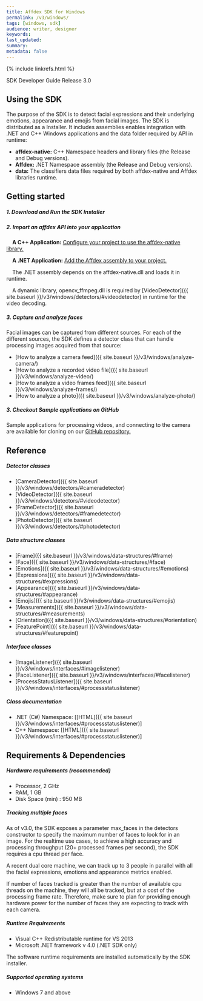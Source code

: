 ```yaml
---
title: Affdex SDK for Windows
permalink: /v3/windows/
tags: [windows, sdk]
audience: writer, designer
keywords:
last_updated:
summary:
metadata: false
---
```

{% include linkrefs.html %}

SDK Developer Guide Release 3.0

## Using the SDK

The purpose of the SDK is to detect facial expressions and their underlying emotions, appearance and emojis from facial images. The SDK is distributed as a Installer. It includes assemblies enables integration with .NET and C++ Windows applications and the data folder required by API in runtime:

* **affdex-native:** C++ Namespace headers and library files (the Release and Debug versions).
* **Affdex:** .NET Namespace assembly (the Release and Debug versions).
* **data:** The classifiers data files required by both affdex-native and Affdex libraries runtime.

## Getting started

##### 1. Download and Run the SDK Installer

##### 2. Import an affdex API into your application

&nbsp;&nbsp;&nbsp;&nbsp;**A C++ Application:** [Configure your project to use the affdex-native library.](https://en.wikibooks.org/wiki/C%2B%2B_Programming/Compiler/Linker/Libraries/Configuring_Visual_Studio)

&nbsp;&nbsp;&nbsp;&nbsp;**A .NET Application:** [Add the Affdex assembly to your project.](https://msdn.microsoft.com/en-us/library/wkze6zky.aspx)

&nbsp;&nbsp;&nbsp;&nbsp;The .NET assembly depends on the affdex-native.dll and loads it in runtime.

&nbsp;&nbsp;&nbsp;&nbsp;A dynamic library, opencv_ffmpeg.dll is required by [VideoDetector]({{ site.baseurl }}/v3/windows/detectors/#videodetector) in runtime for the video decoding.

##### 3. Capture and analyze faces

Facial images can be captured from different sources. For each of the different sources, the SDK defines a detector class that can handle processing images acquired from that source:

* [How to analyze a camera feed]({{ site.baseurl }}/v3/windows/analyze-camera/)
* [How to analyze a recorded video file]({{ site.baseurl }}/v3/windows/analyze-video/)
* [How to analyze a video frames feed]({{ site.baseurl }}/v3/windows/analyze-frames/)
* [How to analyze a photo]({{ site.baseurl }}/v3/windows/analyze-photo/)

##### 3. Checkout Sample applications on GitHub
Sample applications for processing videos, and connecting to the camera are available for cloning on our [GitHub repository.](http://github.com/Affectiva/win-sdk-samples)

## Reference

##### Detector classes
* [CameraDetector]({{ site.baseurl }}/v3/windows/detectors/#cameradetector)
* [VideoDetector]({{ site.baseurl }}/v3/windows/detectors/#videodetector)
* [FrameDetector]({{ site.baseurl }}/v3/windows/detectors/#framedetector)
* [PhotoDetector]({{ site.baseurl }}/v3/windows/detectors/#photodetector)

##### Data structure classes
* [Frame]({{ site.baseurl }}/v3/windows/data-structures/#frame)
* [Face]({{ site.baseurl }}/v3/windows/data-structures/#face)
* [Emotions]({{ site.baseurl }}/v3/windows/data-structures/#emotions)
* [Expressions]({{ site.baseurl }}/v3/windows/data-structures/#expressions)
* [Appearance]({{ site.baseurl }}/v3/windows/data-structures/#appearance)
* [Emojis]({{ site.baseurl }}/v3/windows/data-structures/#emojis)
* [Measurements]({{ site.baseurl }}/v3/windows/data-structures/#measurements)
* [Orientation]({{ site.baseurl }}/v3/windows/data-structures/#orientation)
* [FeaturePoint]({{ site.baseurl }}/v3/windows/data-structures/#featurepoint)

##### Interface classes
* [ImageListener]({{ site.baseurl }}/v3/windows/interfaces/#imagelistener)
* [FaceListener]({{ site.baseurl }}/v3/windows/interfaces/#facelistener)
* [ProcessStatusListener]({{ site.baseurl }}/v3/windows/interfaces/#processstatuslistener)

##### Class documentation
* .NET (C#) Namespace: [[HTML]({{ site.baseurl }}/v3/windows/interfaces/#processstatuslistener)]
* C++ Namespace: [[HTML]({{ site.baseurl }}/v3/windows/interfaces/#processstatuslistener)]

## Requirements & Dependencies

##### Hardware requirements (recommended)

*	Processor, 2 GHz
*	RAM, 1 GB
*	Disk Space (min) : 950 MB

##### Tracking multiple faces
As of v3.0, the SDK exposes a parameter max_faces in the detectors constructor to specify the maximum number of faces to look for in an image. For the realtime use cases, to achieve a high accuracy and processing throughput (20+ processed frames per second), the SDK requires a cpu thread per face.

A recent dual core machine, we can track up to 3 people in parallel with all the facial expressions, emotions and appearance metrics enabled.

If number of faces tracked is greater than the number of available cpu threads on the machine, they will all be tracked, but at a cost of the processing frame rate. Therefore, make sure to plan for providing enough hardware power for the number of faces they are expecting to track with each camera.

##### Runtime Requirements

*	Visual C++ Redistributable runtime for VS 2013
*	Microsoft .NET framework v 4.0 (.NET SDK only)

The software runtime requirements are installed automatically by the SDK installer.

##### Supported operating systems

*	Windows 7 and above
